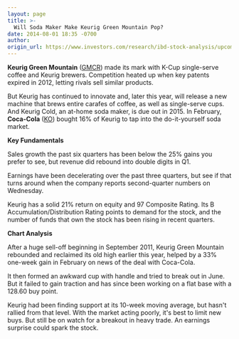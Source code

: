 ```yaml
---
layout: page
title: >-
  Will Soda Maker Make Keurig Green Mountain Pop?
date: 2014-08-01 18:35 -0700
author: 
origin_url: https://www.investors.com/research/ibd-stock-analysis/upcoming-sodamaker-for-keurig-green-mountain/
---
```





**Keurig Green Mountain** ([GMCR](https://research.investors.com/quote.aspx?symbol=GMCR)) made its mark with K-Cup single-serve coffee and Keurig brewers. Competition heated up when key patents expired in 2012, letting rivals sell similar products.


But Keurig has continued to innovate and, later this year, will release a new machine that brews entire carafes of coffee, as well as single-serve cups. And Keurig Cold, an at-home soda maker, is due out in 2015. In February, **Coca-Cola** ([KO](https://research.investors.com/quote.aspx?symbol=KO)) bought 16% of Keurig to tap into the do-it-yourself soda market.


**Key Fundamentals**


Sales growth the past six quarters has been below the 25% gains you prefer to see, but revenue did rebound into double digits in Q1.


Earnings have been decelerating over the past three quarters, but see if that turns around when the company reports second-quarter numbers on Wednesday.


Keurig has a solid 21% return on equity and 97 Composite Rating. Its B Accumulation/Distribution Rating points to demand for the stock, and the number of funds that own the stock has been rising in recent quarters.


**Chart Analysis**


After a huge sell-off beginning in September 2011, Keurig Green Mountain rebounded and reclaimed its old high earlier this year, helped by a 33% one-week gain in February on news of the deal with Coca-Cola.


It then formed an awkward cup with handle and tried to break out in June. But it failed to gain traction and has since been working on a flat base with a 128.60 buy point.


Keurig had been finding support at its 10-week moving average, but hasn't rallied from that level. With the market acting poorly, it's best to limit new buys. But still be on watch for a breakout in heavy trade. An earnings surprise could spark the stock.





